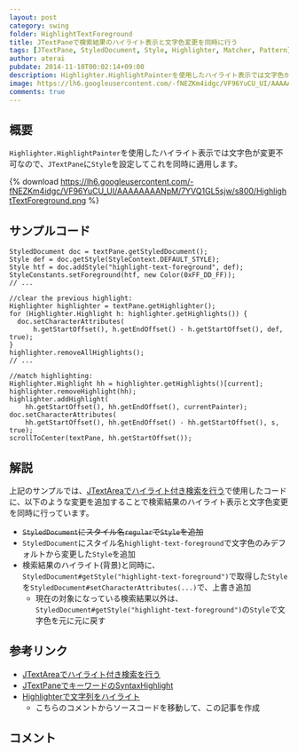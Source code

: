 ```yaml
---
layout: post
category: swing
folder: HighlightTextForeground
title: JTextPaneで検索結果のハイライト表示と文字色変更を同時に行う
tags: [JTextPane, StyledDocument, Style, Highlighter, Matcher, Pattern]
author: aterai
pubdate: 2014-11-10T00:02:14+09:00
description: Highlighter.HighlightPainterを使用したハイライト表示では文字色が変更不可なので、JTextPaneにStyleを設定してこれを同時に適用します。
image: https://lh6.googleusercontent.com/-fNEZKm4idgc/VF96YuCU_UI/AAAAAAAANpM/7YVQ1GL5sjw/s800/HighlightTextForeground.png
comments: true
---
```

## 概要
`Highlighter.HighlightPainter`を使用したハイライト表示では文字色が変更不可なので、`JTextPane`に`Style`を設定してこれを同時に適用します。

{% download https://lh6.googleusercontent.com/-fNEZKm4idgc/VF96YuCU_UI/AAAAAAAANpM/7YVQ1GL5sjw/s800/HighlightTextForeground.png %}

## サンプルコード
<pre class="prettyprint"><code>StyledDocument doc = textPane.getStyledDocument();
Style def = doc.getStyle(StyleContext.DEFAULT_STYLE);
Style htf = doc.addStyle("highlight-text-foreground", def);
StyleConstants.setForeground(htf, new Color(0xFF_DD_FF));
// ...

//clear the previous highlight:
Highlighter highlighter = textPane.getHighlighter();
for (Highlighter.Highlight h: highlighter.getHighlights()) {
  doc.setCharacterAttributes(
      h.getStartOffset(), h.getEndOffset() - h.getStartOffset(), def, true);
}
highlighter.removeAllHighlights();
// ...

//match highlighting:
Highlighter.Highlight hh = highlighter.getHighlights()[current];
highlighter.removeHighlight(hh);
highlighter.addHighlight(
    hh.getStartOffset(), hh.getEndOffset(), currentPainter);
doc.setCharacterAttributes(
    hh.getStartOffset(), hh.getEndOffset() - hh.getStartOffset(), s, true);
scrollToCenter(textPane, hh.getStartOffset());
</code></pre>

## 解説
上記のサンプルでは、[JTextAreaでハイライト付き検索を行う](https://ateraimemo.com/Swing/HighlightSearch.html)で使用したコードに、以下のような変更を追加することで検索結果のハイライト表示と文字色変更を同時に行っています。

- ~~`StyledDocument`にスタイル名`regular`で`Style`を追加~~
- `StyledDocument`にスタイル名`highlight-text-foreground`で文字色のみデフォルトから変更した`Style`を追加
- 検索結果のハイライト(背景)と同時に、`StyledDocument#getStyle("highlight-text-foreground")`で取得した`Style`を`StyledDocument#setCharacterAttributes(...)`で、上書き追加
    - 現在の対象になっている検索結果以外は、`StyledDocument#getStyle("highlight-text-foreground")`の`Style`で文字色を元に元に戻す

<!-- dummy comment line for breaking list -->

## 参考リンク
- [JTextAreaでハイライト付き検索を行う](https://ateraimemo.com/Swing/HighlightSearch.html)
- [JTextPaneでキーワードのSyntaxHighlight](https://ateraimemo.com/Swing/SimpleSyntaxHighlight.html)
- [Highlighterで文字列をハイライト](https://ateraimemo.com/Swing/Highlighter.html)
    - こちらのコメントからソースコードを移動して、この記事を作成

<!-- dummy comment line for breaking list -->

## コメント
